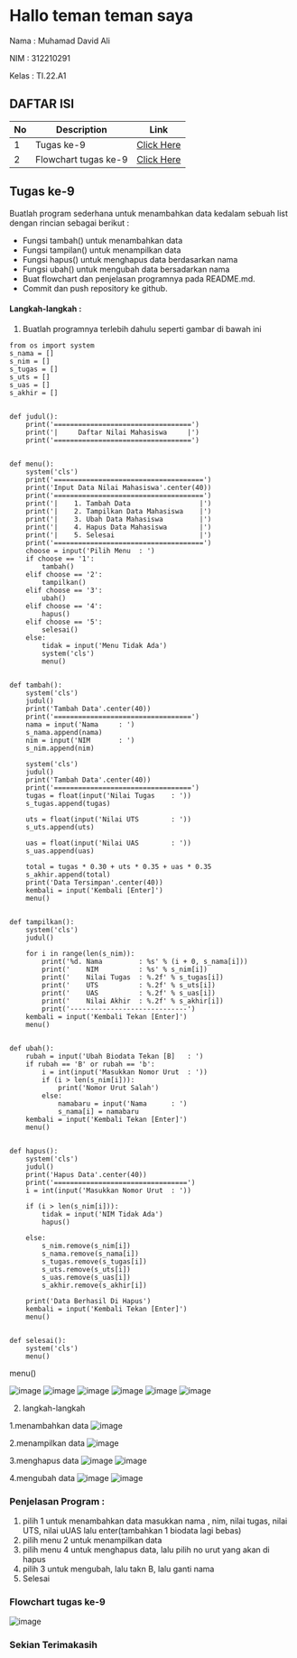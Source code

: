 # Hallo teman teman saya
Nama : Muhamad David Ali

NIM : 312210291

Kelas : TI.22.A1
## DAFTAR ISI <br>
| No | Description | Link |
|-----|------|-----|
|1|Tugas ke-9|[Click Here](https://github.com/Luxcario/praktikum6/edit/main/README.md#tugas-ke-9)|
|2|Flowchart tugas ke-9|[Click Here](https://github.com/Luxcario/praktikum6/edit/main/README.md#flowchart-tugas-ke-9)|


## Tugas ke-9
Buatlah program sederhana untuk menambahkan data kedalam sebuah list dengan rincian sebagai berikut :

- Fungsi tambah() untuk menambahkan data
- Fungsi tampilan() untuk menampilkan data  
- Fungsi hapus() untuk menghapus data berdasarkan nama
- Fungsi ubah() untuk mengubah data bersadarkan nama
- Buat flowchart dan penjelasan programnya pada README.md.
- Commit dan push repository ke github.

#### Langkah-langkah :
1. Buatlah programnya terlebih dahulu seperti gambar di bawah ini

```
from os import system
s_nama = []
s_nim = []
s_tugas = []
s_uts = []
s_uas = []
s_akhir = []


def judul():
    print('==================================')
    print('|     Daftar Nilai Mahasiswa     |')
    print('==================================')


def menu():
    system('cls')
    print('=====================================')
    print('Input Data Nilai Mahasiswa'.center(40))
    print('=====================================')
    print('|    1. Tambah Data                 |')
    print('|    2. Tampilkan Data Mahasiswa    |')
    print('|    3. Ubah Data Mahasiswa         |')
    print('|    4. Hapus Data Mahasiswa        |')
    print('|    5. Selesai                     |')
    print('=====================================')
    choose = input('Pilih Menu  : ')
    if choose == '1':
        tambah()
    elif choose == '2':
        tampilkan()
    elif choose == '3':
        ubah()
    elif choose == '4':
        hapus()
    elif choose == '5':
        selesai()
    else:
        tidak = input('Menu Tidak Ada')
        system('cls')
        menu()


def tambah():
    system('cls')
    judul()
    print('Tambah Data'.center(40))
    print('==================================')
    nama = input('Nama     : ')
    s_nama.append(nama)
    nim = input('NIM       : ')
    s_nim.append(nim)

    system('cls')
    judul()
    print('Tambah Data'.center(40))
    print('==================================')
    tugas = float(input('Nilai Tugas    : '))
    s_tugas.append(tugas)

    uts = float(input('Nilai UTS        : '))
    s_uts.append(uts)

    uas = float(input('Nilai UAS        : '))
    s_uas.append(uas)

    total = tugas * 0.30 + uts * 0.35 + uas * 0.35
    s_akhir.append(total)
    print('Data Tersimpan'.center(40))
    kembali = input('Kembali [Enter]')
    menu()


def tampilkan():
    system('cls')
    judul()

    for i in range(len(s_nim)):
        print('%d. Nama         : %s' % (i + 0, s_nama[i]))
        print('    NIM          : %s' % s_nim[i])
        print('    Nilai Tugas  : %.2f' % s_tugas[i])
        print('    UTS          : %.2f' % s_uts[i])
        print('    UAS          : %.2f' % s_uas[i])
        print('    Nilai Akhir  : %.2f' % s_akhir[i])
        print('-----------------------------')
    kembali = input('Kembali Tekan [Enter]')
    menu()


def ubah():
    rubah = input('Ubah Biodata Tekan [B]   : ')
    if rubah == 'B' or rubah == 'b':
        i = int(input('Masukkan Nomor Urut  : '))
        if (i > len(s_nim[i])):
            print('Nomor Urut Salah')
        else:
            namabaru = input('Nama      : ')
            s_nama[i] = namabaru
    kembali = input('Kembali Tekan [Enter]')
    menu()


def hapus():
    system('cls')
    judul()
    print('Hapus Data'.center(40))
    print('=================================')
    i = int(input('Masukkan Nomor Urut  : '))

    if (i > len(s_nim[i])):
        tidak = input('NIM Tidak Ada')
        hapus()

    else:
        s_nim.remove(s_nim[i])
        s_nama.remove(s_nama[i])
        s_tugas.remove(s_tugas[i])
        s_uts.remove(s_uts[i])
        s_uas.remove(s_uas[i])
        s_akhir.remove(s_akhir[i])

    print('Data Berhasil Di Hapus')
    kembali = input('Kembali Tekan [Enter]')
    menu()


def selesai():
    system('cls')
    menu()
```

menu()

![image](https://user-images.githubusercontent.com/116184002/206187743-a530f87d-2433-4d6f-8c4c-1c3fc0e51885.png)
![image](https://user-images.githubusercontent.com/116184002/206187803-b5485ba5-14aa-47f3-a975-8494f1414f66.png)
![image](https://user-images.githubusercontent.com/116184002/206187838-919afb15-40c9-4b10-bd2f-ca61081ab9ac.png)
![image](https://user-images.githubusercontent.com/116184002/206187886-1a5fc6dd-6e75-42ff-b5d2-68e7d752c138.png)
![image](https://user-images.githubusercontent.com/116184002/206187984-b97e6e01-9f38-4a6f-94bb-97132a5f4881.png)
![image](https://user-images.githubusercontent.com/116184002/206187997-2b9e9999-29a3-4b32-a85a-d1f3daf93aac.png)

    
    
2. langkah-langkah

 1.menambahkan data
 ![image](https://user-images.githubusercontent.com/116184002/206189515-4c078360-fa66-4283-b870-e8901100fdff.png)


 
 2.menampilkan data
 ![image](https://user-images.githubusercontent.com/116184002/206189629-c6afc7f9-0b1d-4d32-b932-f676f1363e34.png)

 
 3.menghapus data
 ![image](https://user-images.githubusercontent.com/116184002/206190099-cdfe74e4-cf3b-4979-b976-330183b68b9b.png)
 ![image](https://user-images.githubusercontent.com/116184002/206190084-9111794b-6dad-40e7-bd84-05f63b2ee562.png)
 
 4.mengubah data
 ![image](https://user-images.githubusercontent.com/116184002/206190698-39704fbf-adfe-4b12-ad0e-337d294376f7.png)
 ![image](https://user-images.githubusercontent.com/116184002/206190720-37ea19f1-74a5-497a-b0a0-b6611d6d0f9b.png) 










### Penjelasan Program :
1. pilih 1 untuk menambahkan data masukkan nama , nim, nilai tugas, nilai UTS, nilai uUAS lalu enter(tambahkan 1 biodata lagi bebas)
2. pilih menu 2 untuk menampilkan data
3. pilih menu 4 untuk menghapus data, lalu pilih no urut yang akan di hapus
4. pilih 3 untuk mengubah, lalu takn B, lalu ganti nama 
5. Selesai

### Flowchart tugas ke-9
![image](https://user-images.githubusercontent.com/116184002/206192719-78d31773-642b-4974-b58d-36f42e5d3d55.png)




### Sekian Terimakasih 
